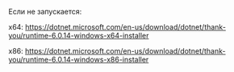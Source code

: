 Если не запускается:

x64: https://dotnet.microsoft.com/en-us/download/dotnet/thank-you/runtime-6.0.14-windows-x64-installer

x86: https://dotnet.microsoft.com/en-us/download/dotnet/thank-you/runtime-6.0.14-windows-x86-installer
